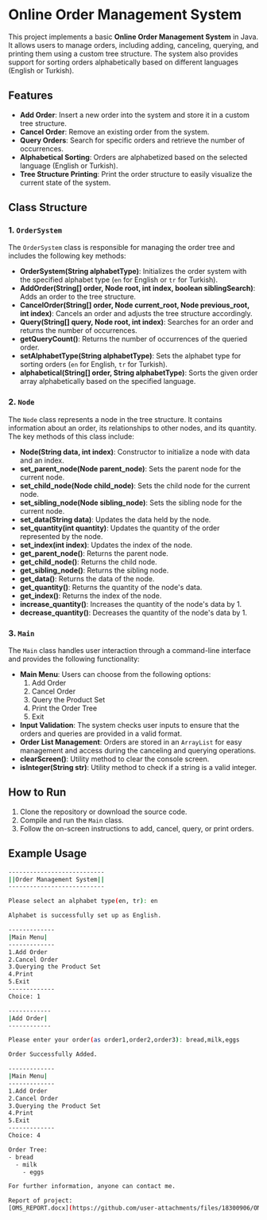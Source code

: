 # Online Order Management System

This project implements a basic **Online Order Management System** in Java. It allows users to manage orders, including adding, canceling, querying, and printing them using a custom tree structure. The system also provides support for sorting orders alphabetically based on different languages (English or Turkish).

## Features

- **Add Order**: Insert a new order into the system and store it in a custom tree structure.
- **Cancel Order**: Remove an existing order from the system.
- **Query Orders**: Search for specific orders and retrieve the number of occurrences.
- **Alphabetical Sorting**: Orders are alphabetized based on the selected language (English or Turkish).
- **Tree Structure Printing**: Print the order structure to easily visualize the current state of the system.

## Class Structure

### 1. `OrderSystem`

The `OrderSystem` class is responsible for managing the order tree and includes the following key methods:

- **OrderSystem(String alphabetType)**: Initializes the order system with the specified alphabet type (`en` for English or `tr` for Turkish).
- **AddOrder(String[] order, Node root, int index, boolean siblingSearch)**: Adds an order to the tree structure.
- **CancelOrder(String[] order, Node current_root, Node previous_root, int index)**: Cancels an order and adjusts the tree structure accordingly.
- **Query(String[] query, Node root, int index)**: Searches for an order and returns the number of occurrences.
- **getQueryCount()**: Returns the number of occurrences of the queried order.
- **setAlphabetType(String alphabetType)**: Sets the alphabet type for sorting orders (`en` for English, `tr` for Turkish).
- **alphabetical(String[] order, String alphabetType)**: Sorts the given order array alphabetically based on the specified language.

### 2. `Node`

The `Node` class represents a node in the tree structure. It contains information about an order, its relationships to other nodes, and its quantity. The key methods of this class include:

- **Node(String data, int index)**: Constructor to initialize a node with data and an index.
- **set_parent_node(Node parent_node)**: Sets the parent node for the current node.
- **set_child_node(Node child_node)**: Sets the child node for the current node.
- **set_sibling_node(Node sibling_node)**: Sets the sibling node for the current node.
- **set_data(String data)**: Updates the data held by the node.
- **set_quantity(int quantity)**: Updates the quantity of the order represented by the node.
- **set_index(int index)**: Updates the index of the node.
- **get_parent_node()**: Returns the parent node.
- **get_child_node()**: Returns the child node.
- **get_sibling_node()**: Returns the sibling node.
- **get_data()**: Returns the data of the node.
- **get_quantity()**: Returns the quantity of the node's data.
- **get_index()**: Returns the index of the node.
- **increase_quantity()**: Increases the quantity of the node's data by 1.
- **decrease_quantity()**: Decreases the quantity of the node's data by 1.

### 3. `Main`

The `Main` class handles user interaction through a command-line interface and provides the following functionality:

- **Main Menu**: Users can choose from the following options:
  1. Add Order
  2. Cancel Order
  3. Query the Product Set
  4. Print the Order Tree
  5. Exit
- **Input Validation**: The system checks user inputs to ensure that the orders and queries are provided in a valid format.
- **Order List Management**: Orders are stored in an `ArrayList` for easy management and access during the canceling and querying operations.
- **clearScreen()**: Utility method to clear the console screen.
- **isInteger(String str)**: Utility method to check if a string is a valid integer.

## How to Run

1. Clone the repository or download the source code.
2. Compile and run the `Main` class.
3. Follow the on-screen instructions to add, cancel, query, or print orders.

## Example Usage

```bash
---------------------------
||Order Management System||
---------------------------

Please select an alphabet type(en, tr): en

Alphabet is successfully set up as English.

-------------
|Main Menu|
-------------
1.Add Order
2.Cancel Order
3.Querying the Product Set
4.Print
5.Exit
-------------
Choice: 1

------------
|Add Order|
------------

Please enter your order(as order1,order2,order3): bread,milk,eggs

Order Successfully Added.

-------------
|Main Menu|
-------------
1.Add Order
2.Cancel Order
3.Querying the Product Set
4.Print
5.Exit
-------------
Choice: 4

Order Tree:
- bread
  - milk
    - eggs

For further information, anyone can contact me.

Report of project:
[OMS_REPORT.docx](https://github.com/user-attachments/files/18300906/OMS_REPORT.docx)
